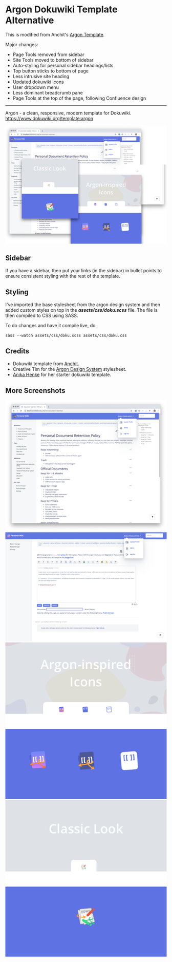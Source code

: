 # Argon Dokuwiki Template Alternative

This is modified from Anchit's [Argon Template]( https://www.dokuwiki.org/template:argon).

Major changes:

* Page Tools removed from sidebar
* Site Tools moved to bottom of sidebar
* Auto-styling for personal sidebar headings/lists
* Top button sticks to bottom of page
* Less intrusive site heading
* Updated dokuwiki icons
* User dropdown menu
* Less dominant breadcrumb pane
* Page Tools at the top of the page, following Confluence design

___

Argon - a clean, responsive, modern template for Dokuwiki.
https://www.dokuwiki.org/template:argon

![Screenshot](screenshots/preview.png)

## Sidebar

If you have a sidebar, then put your links (in the sidebar) in bullet points to ensure consistent styling with the rest of the template.

## Styling

I've imported the base stylesheet from the argon design system and then added custom styles on top in the ___assets/css/doku.scss___ file. The file is then compiled to CSS using SASS.

To do changes and have it compile live, do
```
sass --watch assets/css/doku.scss assets/css/doku.css
```

## Credits
* Dokuwiki template from [Anchit](https://github.com/IceWreck/Argon-Dokuwiki-Template).
* Creative Tim for the [Argon Design System](https://github.com/creativetimofficial/argon-design-system) stylesheet. 
* [Anika Henke](https://github.com/selfthinker) for her starter dokuwiki template.

## More Screenshots

![Screenshot](screenshots/1.png)
![Screenshot](screenshots/2.png)
![Screenshot](screenshots/3.png)
![Screenshot](screenshots/4.png)
